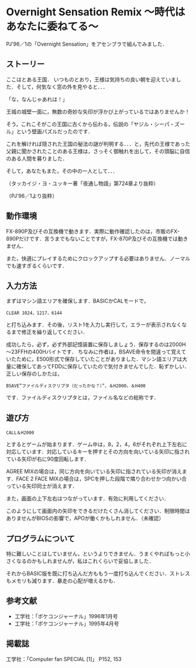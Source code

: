 # Overnight Sensation Remix ～時代はあなたに委ねてる～

PJ’96／1の「Overnight Sensation」をアセンブラで組んでみました．

## ストーリー

ここはとある王国．
いつものとおり，王様は気持ちの良い朝を迎えていました．そして，何気なく窓の外を見やると．．．

「な，なんじゃあれは！」

王城の城壁一面に，無数の奇妙な矢印が浮かび上がっているではありませんか！

そう，これこそがこの王国に古くから伝わる，伝説の「ヤジル・シーパ・ズール」という壁画パズルだったのです．

これを解ければ隠された王国の秘法の謎が判明する．．．と，先代の王様であった父親に聞かされたことのある王様は，さっそく御触れを出して，その頭脳に自信のある人間を募りました．

そして，あなたもまた，その中の一人として．．．

（タッカイジ・ヨ・ユッキー著「夜通し物語」第724章より抜粋）

（PJ’96／1より抜粋）

## 動作環境

FX-890P及びその互換機で動きます．実際に動作確認したのは，市販のFX-890Pだけです．言うまでもないことですが，FX-870P及びその互換機では動きません．

また，快適にプレイするためにクロックアップする必要はありません．ノーマルでも速すぎるくらいです．

## 入力方法

まずはマシン語エリアを確保します．BASICかCALモードで，

```
CLEAR 1024，1217，6144
```

と打ち込みます．その後，リスト1を入力し実行して，エラーが表示されなくなるまで修正を繰り返してください．

成功したら，必ず，必ず外部記憶装置に保存しましょう．保存するのは2000H～23FFHの400Hバイトです．
ちなみに作者は，BSAVE命令を間違って覚えていたために，E500形式で保存していたことがありました．マシン語エリアは大量に確保してあってFDDに保存していたので気付きませんでした．恥ずかしい．
正しい保存のしかたは，

```
BSAVE”ファイルディスクリプタ（だったかな？）”，＆H2000，＆H400
```

です．ファイルディスクリプタとは，ファイル名などの総称です．

## 遊び方

```
CALL＆H2000
```

とするとゲームが始まります．ゲーム中は，8，2，4，6がそれぞれ上下左右に対応しています．対応しているキーを押すとその方向を向いている矢印に指されている矢印が右に90度回転します．

AGREE MIXの場合は，同じ方向を向いている矢印に指されている矢印が消えます．FACE 2 FACE MIXの場合は，SPCを押した段階で隣り合わせかつ向かい合っている矢印同士が消えます．

また，画面の上下左右はつながっています．有効に利用してください．

このようにして画面内の矢印をできるだけたくさん消してください．制限時間はありませんがBIOSの影響で，APOが働くかもしれません．（未確認）

## プログラムについて

特に難しいことはしていません，というよりできません．うまくやればもっと小さくなるのかもしれませんが，私はこれくらいで妥協しました．

それからBASIC版を既に打ち込んだ方ももう一度打ち込んでください．ストレスもメモリも減ります．暴走の心配が増えるかも．

## 参考文献

* 工学社：「ポケコンジャーナル」1996年1月号
* 工学社：「ポケコンジャーナル」1995年4月号

## 掲載誌

工学社：「Computer fan SPECIAL [1]」 P152, 153

